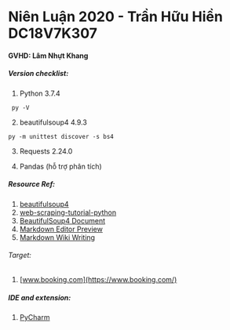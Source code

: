 # Niên Luận 2020 - Trần Hữu Hiền DC18V7K307
#### GVHD: Lâm Nhựt Khang

##### Version checklist:
 1. Python 3.7.4
```
 py -V
 ```
 2. beautifulsoup4 4.9.3 
 ```
 py -m unittest discover -s bs4
 ```
3. Requests 2.24.0

4. Pandas (hỗ trợ phân tích)

##### Resource Ref:  
1. [beautifulsoup4](https://pypi.org/project/beautifulsoup4/)
2. [web-scraping-tutorial-python](https://www.dataquest.io/blog/web-scraping-tutorial-python/)
3. [BeautifulSoup4 Document](https://www.crummy.com/software/BeautifulSoup/bs4/doc/)
4. [Markdown Editor Preview](https://jbt.github.io/markdown-editor/)
5. [Markdown Wiki Writing](https://github.com/adam-p/markdown-here/wiki/Markdown-Cheatsheet)

###### Target: 
1. [www.booking.com](https://www.booking.com/)

##### IDE and extension:
1. [PyCharm](https://www.jetbrains.com/pycharm/)

